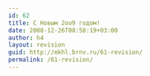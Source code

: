 ```yaml
---
id: 62
title: С Новым 2oo9 годом!
date: 2008-12-26T08:58:19+03:00
author: h4
layout: revision
guid: http://mkhl.brnv.ru/61-revision/
permalink: /61-revision/
---
```

